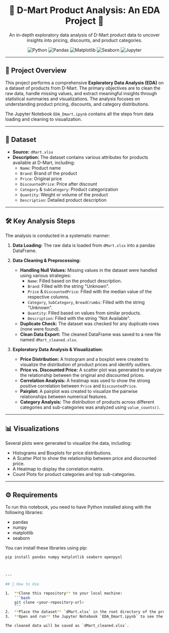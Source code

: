 <div align="center">
  <h1 align="center">🛒 D-Mart Product Analysis: An EDA Project 🛒</h1>
  <p align="center">
    An in-depth exploratory data analysis of D-Mart product data to uncover insights into pricing, discounts, and product categories.
  </p>
</div>

<p align="center">
  <img src="https://img.shields.io/badge/Python-3776AB?style=for-the-badge&logo=python&logoColor=white" alt="Python"/>
  <img src="https://img.shields.io/badge/Pandas-2C2D72?style=for-the-badge&logo=pandas&logoColor=white" alt="Pandas"/>
  <img src="https://img.shields.io/badge/Matplotlib-3776AB?style=for-the-badge&logo=matplotlib&logoColor=white" alt="Matplotlib"/>
  <img src="https://img.shields.io/badge/Seaborn-3776AB?style=for-the-badge&logo=seaborn&logoColor=white" alt="Seaborn"/>
  <img src="https://img.shields.io/badge/Jupyter-F37626?style=for-the-badge&logo=Jupyter&logoColor=white" alt="Jupyter"/>
</p>

---

## 📝 **Project Overview**

This project performs a comprehensive **Exploratory Data Analysis (EDA)** on a dataset of products from D-Mart. The primary objectives are to clean the raw data, handle missing values, and extract meaningful insights through statistical summaries and visualizations. The analysis focuses on understanding product pricing, discounts, and category distributions.

The Jupyter Notebook `EDA_Dmart.ipynb` contains all the steps from data loading and cleaning to visualization.

---

## 💾 **Dataset**

* **Source:** `dMart.xlsx`
* **Description:** The dataset contains various attributes for products available at D-Mart, including:
    * `Name`: Product name
    * `Brand`: Brand of the product
    * `Price`: Original price
    * `DiscountedPrice`: Price after discount
    * `Category` & `SubCategory`: Product categorization
    * `Quantity`: Weight or volume of the product
    * `Description`: Detailed product description

---

## 🛠️ **Key Analysis Steps**

The analysis is conducted in a systematic manner:

1.  **Data Loading:** The raw data is loaded from `dMart.xlsx` into a pandas DataFrame.

2.  **Data Cleaning & Preprocessing:**
    * **Handling Null Values:** Missing values in the dataset were handled using various strategies:
        * `Name`: Filled based on the product description.
        * `Brand`: Filled with the string "Unknown".
        * `Price` & `DiscountedPrice`: Filled with the median value of the respective columns.
        * `Category`, `SubCategory`, `BreadCrumbs`: Filled with the string "Unknown".
        * `Quantity`: Filled based on values from similar products.
        * `Description`: Filled with the string "Not Available".
    * **Duplicate Check:** The dataset was checked for any duplicate rows (none were found).
    * **Clean Data Export:** The cleaned DataFrame was saved to a new file named `dMart_cleaned.xlsx`.

3.  **Exploratory Data Analysis & Visualization:**
    * **Price Distribution:** A histogram and a boxplot were created to visualize the distribution of product prices and identify outliers.
    * **Price vs. Discounted Price:** A scatter plot was generated to analyze the relationship between the original and discounted prices.
    * **Correlation Analysis:** A heatmap was used to show the strong positive correlation between `Price` and `DiscountedPrice`.
    * **Pairplot:** A pairplot was created to visualize the pairwise relationships between numerical features.
    * **Category Analysis:** The distribution of products across different categories and sub-categories was analyzed using `value_counts()`.

---

## 📊 **Visualizations**

Several plots were generated to visualize the data, including:
* Histograms and Boxplots for price distributions.
* A Scatter Plot to show the relationship between price and discounted price.
* A Heatmap to display the correlation matrix.
* Count Plots for product categories and top sub-categories.

---

## ⚙️ **Requirements**

To run this notebook, you need to have Python installed along with the following libraries:

* pandas
* numpy
* matplotlib
* seaborn

You can install these libraries using pip:
```bash
pip install pandas numpy matplotlib seaborn openpyxl



---

## 🚀 How to Use

1.  **Clone this repository** to your local machine:
    ```bash
    git clone <your-repository-url>
    ```
2.  **Place the dataset** `dMart.xlsx` in the root directory of the project.
3.  **Open and run** the Jupyter Notebook `EDA_Dmart.ipynb` to see the complete analysis.

The cleaned data will be saved as `dMart_cleaned.xlsx`.
